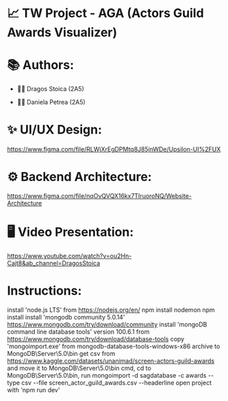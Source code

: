 # 📈 TW Project -  AGA (Actors Guild Awards Visualizer)

# 📚 Authors:

* 👨‍💻 Dragos Stoica (2A5)

* 👩‍💻 Daniela Petrea (2A5)

# ✨ UI/UX Design:

https://www.figma.com/file/RLWjXrEgDPMtq8J85jnWDe/Upsilon-UI%2FUX

# ⚙️ Backend Architecture:

https://www.figma.com/file/nqOvQVQX16kx7TIruoroNQ/Website-Architecture

# 🖥️ Video Presentation:

https://www.youtube.com/watch?v=ou2Hn-Cajt8&ab_channel=DragosStoica

# Instructions:

install 'node.js LTS' from https://nodejs.org/en/
npm install nodemon
npm install
install 'mongodb community 5.0.14' https://www.mongodb.com/try/download/community
install 'mongoDB command line database tools' version 100.6.1 from https://www.mongodb.com/try/download/database-tools
copy 'mongoimport.exe' from mongodb-database-tools-windows-x86 archive to MongoDB\Server\5.0\bin
get csv from https://www.kaggle.com/datasets/unanimad/screen-actors-guild-awards and move it to MongoDB\Server\5.0\bin
cmd, cd to MongoDB\Server\5.0\bin, run mongoimport -d sagdatabase -c awards --type csv --file screen_actor_guild_awards.csv --headerline
open project with 'npm run dev'
